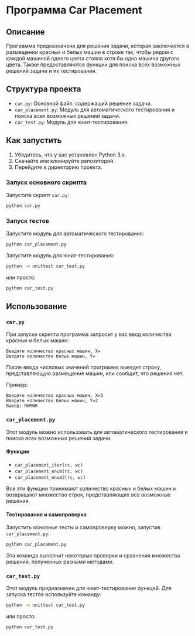 # Программа Car Placement

## Описание
Программа предназначена для решения задачи, которая заключается в размещении красных и белых машин в строке так, чтобы рядом с каждой машиной одного цвета стояла хотя бы одна машина другого цвета. Также предоставляются функции для поиска всех возможных решений задачи и их тестирования.

## Структура проекта
- `car.py`: Основной файл, содержащий решение задачи.
- `car_placement.py`: Модуль для автоматического тестирования и поиска всех возможных решений задачи.
- `car_test.py`: Модуль для юнит-тестирования.

## Как запустить
1. Убедитесь, что у вас установлен Python 3.x.
2. Скачайте или клонируйте репозиторий.
3. Перейдите в директорию проекта.

### Запуск основного скрипта
Запустите скрипт `car.py`:
   ```sh
   python car.py
   ```

### Запуск тестов
Запустите модуль для автоматического тестирования:
   ```sh
   python car_placement.py
   ```
Запустите модуль для юнит-тестирования:
   ```sh
   python -m unittest car_test.py
   ```
   или просто:
   ```sh
   python car_test.py
   ```

## Использование
### `car.py`
При запуске скрипта программа запросит у вас ввод количества красных и белых машин:
```
Введите количество красных машин, X=
Введите количество белых машин, Y=
```
После ввода числовых значений программа выведет строку, представляющую размещение машин, или сообщит, что решения нет.

Пример:
```
Введите количество красных машин, X=3
Введите количество белых машин, Y=2
Вывод: RWRWR
```

### `car_placement.py`
Этот модуль можно использовать для автоматического тестирования и поиска всех возможных решений задачи.

#### Функции
- `car_placement_iter(rc, wc)`
- `car_placement_enum(rc, wc)`
- `car_placement_enum2(rc, wc)`

Все эти функции принимают количество красных и белых машин и возвращают множество строк, представляющих все возможные решения.

#### Тестирование и самопроверка
Запустить основные тесты и самопроверку можно, запустив `car_placement.py`:
```sh
python car_placement.py
```
Эта команда выполнит некоторые проверки и сравнения множества решений, полученных разными методами.

### `car_test.py`
Этот модуль предназначен для юнит-тестирования функций.
Для запуска тестов используйте команду:
```sh
python -m unittest car_test.py
```
или просто:
```sh
python car_test.py
```



